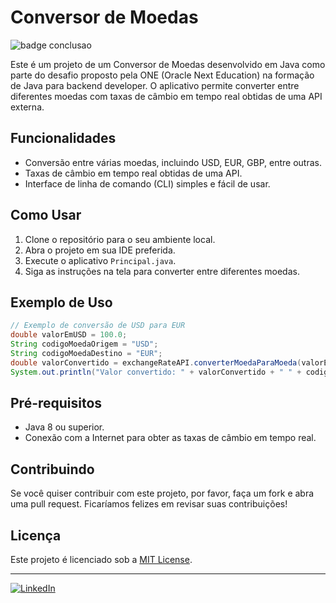 # Conversor de Moedas
![badge conclusao](images/exemplo.png)


Este é um projeto de um Conversor de Moedas desenvolvido em Java como parte do desafio proposto pela ONE (Oracle Next Education) na formação de Java para backend developer. O aplicativo permite converter entre diferentes moedas com taxas de câmbio em tempo real obtidas de uma API externa.

## Funcionalidades

- Conversão entre várias moedas, incluindo USD, EUR, GBP, entre outras.
- Taxas de câmbio em tempo real obtidas de uma API.
- Interface de linha de comando (CLI) simples e fácil de usar.

## Como Usar

1. Clone o repositório para o seu ambiente local.
2. Abra o projeto em sua IDE preferida.
3. Execute o aplicativo `Principal.java`.
4. Siga as instruções na tela para converter entre diferentes moedas.

## Exemplo de Uso

```java
// Exemplo de conversão de USD para EUR
double valorEmUSD = 100.0;
String codigoMoedaOrigem = "USD";
String codigoMoedaDestino = "EUR";
double valorConvertido = exchangeRateAPI.converterMoedaParaMoeda(valorEmUSD, codigoMoedaOrigem, codigoMoedaDestino);
System.out.println("Valor convertido: " + valorConvertido + " " + codigoMoedaDestino);
```

## Pré-requisitos

- Java 8 ou superior.
- Conexão com a Internet para obter as taxas de câmbio em tempo real.

## Contribuindo

Se você quiser contribuir com este projeto, por favor, faça um fork e abra uma pull request. Ficaríamos felizes em revisar suas contribuições!

## Licença

Este projeto é licenciado sob a [MIT License](LICENSE).

---

[![LinkedIn](https://img.shields.io/badge/LinkedIn-Perfil-0077B5?logo=linkedin)]([INSIRA_O_SEU_LINKEDIN](https://www.linkedin.com/in/vitorgcfidelis/))

```
